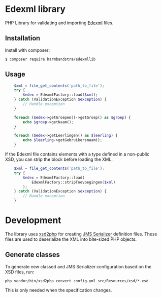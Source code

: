 # Edexml library

PHP Library for validating and importing [Edexml](https://www.edustandaard.nl/standaarden/afspraken/afspraak/edexml/2.0/) files.

## Installation

Install with composer:

`$ composer require harmbandstra/edexmllib`

## Usage

```php
    $xml = file_get_contents('path_to_file');
    try {
        $edex = EdexmlFactory::load($xml);
    } catch (ValidationException $exception) {
        // Handle exception
    }

    foreach ($edex->getGroepen()->getGroep() as $groep) {
        echo $groep->getNaam();
    }

    foreach ($edex->getLeerlingen() as $leerling) {
        echo $leerling->getGebruikersnaam();
    }
```

If the Edexml file contains <blok> elements with a type defined in a non-public XSD, you can strip the <toevoegingen>
block before loading the XML.

```php
    $xml = file_get_contents('path_to_file');
    try {
        $edex = EdexmlFactory::load(
            EdexmlFactory::stripToevoegingen($xml)
        );
    } catch (ValidationException $exception) {
        // Handle exception
    }

```

# Development

The library uses [xsd2php](https://github.com/goetas-webservices/xsd2php) for creating [JMS Serializer](http://jmsyst.com/libs/serializer) definition files. These files are used to deserialize the XML into bite-sized PHP objects.

## Generate classes

To generate new classed and JMS Serializer configuration based on the XSD files, run: 

`php vendor/bin/xsd2php convert config.yml src/Resources/xsd/*.xsd`

This is only needed when the specification changes.
